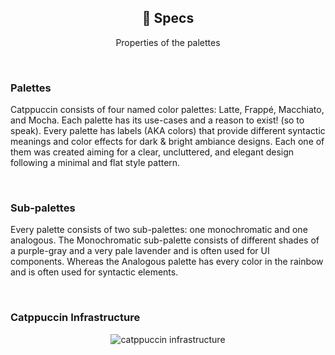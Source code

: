 <p align="center">
  <h2 align="center">🍙 Specs</h2>
</p>

<p align="center">
	Properties of the palettes
</p>

&nbsp;

### Palettes

Catppuccin consists of four named color palettes: Latte, Frappé, Macchiato, and Mocha. Each palette has its use-cases
and a reason to exist! (so to speak). Every palette has labels (AKA colors) that provide different syntactic meanings
and color effects for dark & bright ambiance designs. Each one of them was created aiming for a clear, uncluttered, and
elegant design following a minimal and flat style pattern.

&nbsp;

### Sub-palettes

Every palette consists of two sub-palettes: one monochromatic and one analogous. The Monochromatic sub-palette consists
of different shades of a purple-gray and a very pale lavender and is often used for UI components. Whereas the Analogous
palette has every color in the rainbow and is often used for syntactic elements.

&nbsp;

### Catppuccin Infrastructure

<p align="center">
<img src="https://raw.githubusercontent.com/catppuccin/catppuccin/main/assets/palette/infrastructure.png" alt="catppuccin infrastructure"/>
</p>
